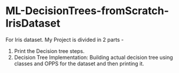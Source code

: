 # ML-DecisionTrees-fromScratch-IrisDataset

For Iris dataset.
My Project is divided in 2 parts -
1. Print the Decision tree steps.
2. Decision Tree Implementation:  Building actual decision tree using classes and OPPS for the dataset and then printing it.

